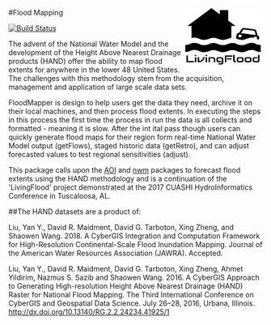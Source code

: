 #Flood Mapping <img src="man/figures/logo.png" width=160 height = 120 align="right"/>

[![Build Status](https://travis-ci.org/mikejohnson51/FloodMapping.svg?branch=master)](https://travis-ci.org/mikejohnson51/FloodMapping)

The advent of the National Water Model and the development of the Height Above Nearest Drainage products (HAND) offer the ability to map flood extents for anywhere in the lower 48 United States. The challenges with this methodology stem from the acquisition, management and application of large scale data sets. 

FloodMapper is design to help users get the data they need, archive it on their local machines, and then process flood extents. In executing the steps in this process the first time the process in run the data is all collects and formatted - meaning it is slow. After the int ital pass though users can quickly generate flood maps for their region form real-time National Water Model output (getFlows), staged historic data (getRetro), and can adjust forecasted values to test regional sensitivities (adjust). 

This package calls upon the [AOI](https://github.com/mikejohnson51/AOI) and [nwm](https://github.com/mikejohnson51/nwm) packages to forecast flood extents using the HAND methodology and is a continuation of the 'LivingFlood' project demonstrated at the 2017 CUASHI HydroInformatics Conference in Tuscaloosa, AL.

##The HAND datasets are a product of:

Liu, Yan Y., David R. Maidment, David G. Tarboton, Xing Zheng, and Shaowen Wang. 2018. A CyberGIS Integration and Computation Framework for High-Resolution Continental-Scale Flood Inundation Mapping. Journal of the American Water Resources Association (JAWRA). Accepted.

Liu, Yan Y., David R. Maidment, David G. Tarboton, Xing Zheng, Ahmet Yildirim, Nazmus S. Sazib and Shaowen Wang. 2016. A CyberGIS Approach to Generating High-resolution Height Above Nearest Drainage (HAND) Raster for National Flood Mapping. The Third International Conference on CyberGIS and Geospatial Data Science. July 26–28, 2016, Urbana, Illinois. http://dx.doi.org/10.13140/RG.2.2.24234.41925/1
